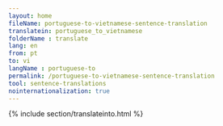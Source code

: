 ```yaml
---
layout: home
fileName: portuguese-to-vietnamese-sentence-translation
translatein: portuguese_to_vietnamese
folderName : translate
lang: en
from: pt
to: vi
langName : portuguese-to
permalink: /portuguese-to-vietnamese-sentence-translation
tool: sentence-translations
nointernationalization: true
---
```

{% include section/translateinto.html %}
